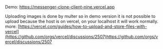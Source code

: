 


Demo: https://messenger-clone-client-nine.vercel.app


Uploading images is done by multer so in demo version it is not possible to upload because the host is on vercel, on your localhost it will work normally.
more: [https://vercel.com/guides/how-to-upload-and-store-files-with-vercel](https://github.com/orgs/vercel/discussions/2507)https://github.com/orgs/vercel/discussions/2507
